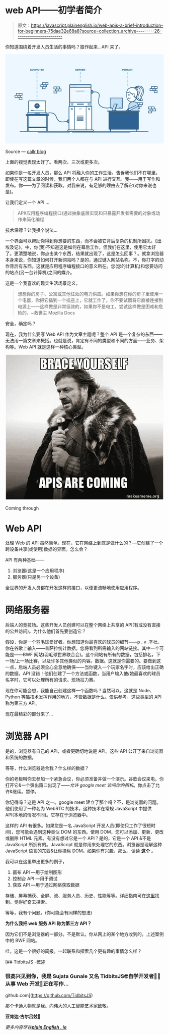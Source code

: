 # web API——初学者简介

> 原文：<https://javascript.plainenglish.io/web-apis-a-brief-introduction-for-beginners-75dae32e68a8?source=collection_archive---------26----------------------->

你知道围绕着开发人员生活的事情吗？振作起来…API 来了。

![](img/3c6b01a9eef9751fe00474b572bcf4e3.png)

Source — [callr blog](https://www.callr.com/blog/what-is-an-api/)

上面的视觉表现太好了。看两次、三次或更多次。

如果你是一名开发人员，那么 API 将融入你的工作生活。告诉我他们不在哪里。即使在写这篇文章的时候，我们两个人都在与 API 进行交互。我——用于写作和发布。你——为了阅读和获取。对我来说，有足够的理由去了解它(对你来说也是)。

让我们定义一个 API …

> API(应用程序编程接口)通过抽象底层实现和只暴露开发者需要的对象或动作来简化编程

技术保镖？让我换个说法…

一个界面可以帮助你得到你想要的东西，而不会被它背后复杂的机制所困扰。《出埃及记》，中，你(我)不知道这是如何在幕后工作，但我们在这里，使用它太好了。更清楚地说，你点击某个东西，结果就出现了，这是怎么回事？。就拿浏览器本身来说，你知道如何打开新网站吗？是的，通过键入网站名称。不，你打字的动作背后有东西。这就是应用程序编程接口的意义所在。您(您的计算机)和您要访问的站点(另一台计算机)之间的媒介。

这是一个我喜欢的现实生活场景定义，

> 想想你的房子、公寓或其他住处的电力供应。如果你想在你的房子里使用一个电器，你把它插到一个插座上，它就工作了。你不要试图将它直接连接到电源上——这样做是非常低效的，如果你不是电工，尝试这样做是困难和危险的。~救世主 Mozilla Docs

安全，确定吗？

现在，我为什么要写 Web API 作为文章主题呢？整个 API 是一个复杂的东西——无法用一篇文章来概括。也就是说，肯定有不同的类型和不同的方面——业务、架构等。Web API 就是这样一种核心类型。

![](img/e65462a984d8058f5c02a200e774b98c.png)

Coming through

# **Web API**

处理 Web 的 API 虽然简单。现在，它在网络上到底是做什么的？—它创建了一个跨设备共享(或使用)数据的界面。怎么会？

API 有两种基础——

1.  浏览器(这是一个应用程序)
2.  服务器(只是另一个设备)

全世界的开发人员都在开发这样的接口，以便更流畅地使用应用程序。

# **网络服务器**

后端人的竞技场。这些开发人员创建可以在整个网络上共享的 API(有或没有直接的公共访问)。为什么他们首先要创造它？

假设，你是一个羽毛球爱好者。你想知道你最喜欢的球员的细节——p . v .辛杜。你在谷歌上输入——普萨拉统计数据。您将看到所需输入的网站链接。其中一个可能是——BWF 网站(羽毛球世界联合会)。这个网站有所有的数据，包括排名，下一场/上一场比赛，以及许多其他类似的内容。数据。这就是你需要的。要做到这一点，后端人员必须全心全意地确保——当你键入一个玩家名字时，应该给出正确的数据。API 没错！他们创建了一个方法或函数，当用户输入他/她最喜欢的球员名字时，它可以处理所有的请求。现场拉力赛。

现在你可能会想，我能自己创建这样一个函数吗？当然可以。这就是 Node、Python 等酷技术发挥作用的地方，不管数据是什么。仅供参考，这些类型的 API 称为第三方 API。

现在最精彩的部分来了…

# 浏览器 API

是的，浏览器有自己的 API，或者更确切地说是 API。这些 API 公开了来自浏览器和系统的数据。

等等，什么浏览器适合我？什么样的数据？

你的老板叫你去参加一个紧急会议，你必须准备并做一个演示。谷歌会议来电。你打开它&一个弹出窗口出现了——*允许 google meet 访问你的相机*。你点击了允许&继续。暂停。

你记得吗？这是 API 之一。google meet 建立了那个吗？不，是浏览器的问题。他们使用了一种名为 WebRTC 的技术，这种技术在常规 JavaScript 中提供 API(本地的情况不同)。它存在于浏览器中。

这样的 API 有很多。如果您是一名 JavaScript 开发人员(即使只工作了很短时间)，您可能会遇到这种类似 DOM 的东西。使用 DOM，您可以添加、更新、更改或删除 HTML 元素。有没有想过它是一个 API？是的，它是一个 API &不是 JavaScript 所拥有的。JavaScript 就是你用来处理它的东西。浏览器是理解这种 JavaScript 语言的东西&让你操纵 DOM。如果你有兴趣，那么，读读 [**这个**](https://developer.mozilla.org/en-US/docs/Web/API/Document_Object_Model) 。

我可以在这里举出更多的例子，

1.  画布 API —用于绘制图形
2.  控制台 API —用于调试
3.  获取 API —用于通过网络获取数据

存储、屏幕捕获、全屏、流、服务人员、历史、性能等等。详细指南可在[这里](https://developer.mozilla.org/en-US/docs/Web/API)找到。觉得好奇去探索。

等等，我有个问题。(你可能会有同样的想法)

**为什么我把 web 服务 API 称为第三方 API？**

因为它们不是浏览器的一部分。不是默认。你从网上的某个地方收到的。上述案例中的 BWF 网站。

哇，这是一个很好的简报。一起联系和探索几个更有趣的事情怎么样？

[](https://github.com/TidbitsJS) [## TidbitsJS -概述

### 很高兴见到你，我是 Sujata Gunale 又名 TidbitsJS🤓自学开发者👩‍💻从事 Web 开发📝正在写作…

github.com](https://github.com/TidbitsJS) 

那个卡通人物就是我。向伟大的人工智能艺术家致敬。

**亚肯达·古尔吕兹**👋

*更多内容尽在*[***plain English . io***](http://plainenglish.io/)